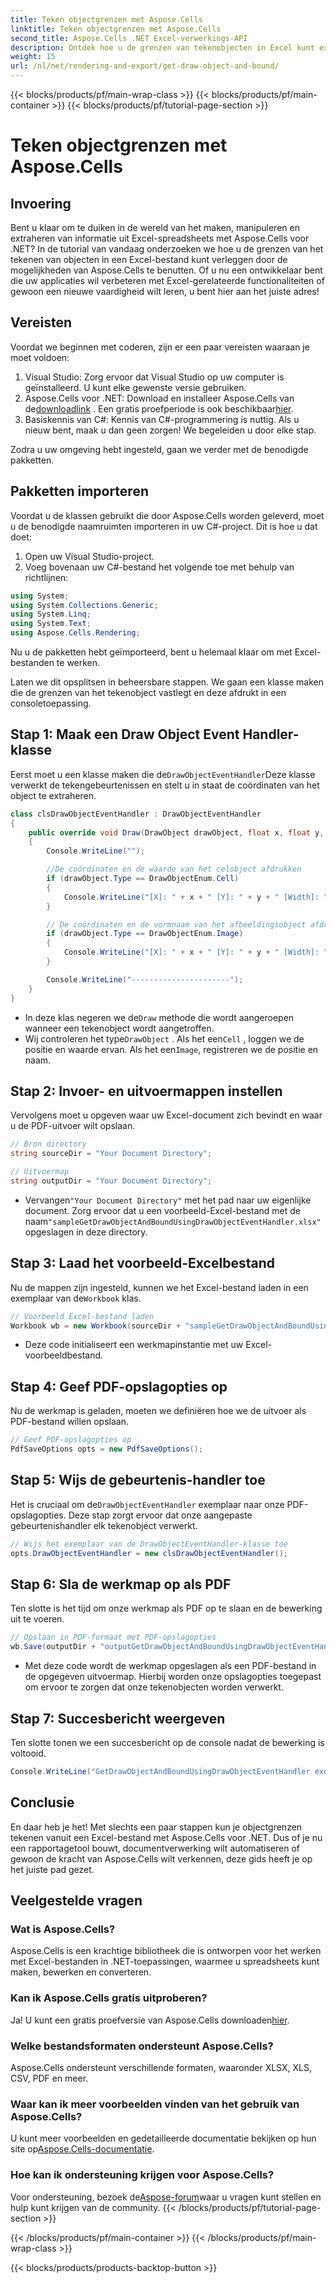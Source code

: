 ```yaml
---
title: Teken objectgrenzen met Aspose.Cells
linktitle: Teken objectgrenzen met Aspose.Cells
second_title: Aspose.Cells .NET Excel-verwerkings-API
description: Ontdek hoe u de grenzen van tekenobjecten in Excel kunt extraheren met Aspose.Cells voor .NET met onze uitgebreide stapsgewijze handleiding.
weight: 15
url: /nl/net/rendering-and-export/get-draw-object-and-bound/
---
```


{{< blocks/products/pf/main-wrap-class >}}
{{< blocks/products/pf/main-container >}}
{{< blocks/products/pf/tutorial-page-section >}}

# Teken objectgrenzen met Aspose.Cells


## Invoering

Bent u klaar om te duiken in de wereld van het maken, manipuleren en extraheren van informatie uit Excel-spreadsheets met Aspose.Cells voor .NET? In de tutorial van vandaag onderzoeken we hoe u de grenzen van het tekenen van objecten in een Excel-bestand kunt verleggen door de mogelijkheden van Aspose.Cells te benutten. Of u nu een ontwikkelaar bent die uw applicaties wil verbeteren met Excel-gerelateerde functionaliteiten of gewoon een nieuwe vaardigheid wilt leren, u bent hier aan het juiste adres! 

## Vereisten

Voordat we beginnen met coderen, zijn er een paar vereisten waaraan je moet voldoen:

1. Visual Studio: Zorg ervoor dat Visual Studio op uw computer is geïnstalleerd. U kunt elke gewenste versie gebruiken.
2.  Aspose.Cells voor .NET: Download en installeer Aspose.Cells van de[downloadlink](https://releases.aspose.com/cells/net/) . Een gratis proefperiode is ook beschikbaar[hier](https://releases.aspose.com/).
3. Basiskennis van C#: Kennis van C#-programmering is nuttig. Als u nieuw bent, maak u dan geen zorgen! We begeleiden u door elke stap.

Zodra u uw omgeving hebt ingesteld, gaan we verder met de benodigde pakketten.

## Pakketten importeren

Voordat u de klassen gebruikt die door Aspose.Cells worden geleverd, moet u de benodigde naamruimten importeren in uw C#-project. Dit is hoe u dat doet:

1. Open uw Visual Studio-project.
2. Voeg bovenaan uw C#-bestand het volgende toe met behulp van richtlijnen:

```csharp
using System;
using System.Collections.Generic;
using System.Linq;
using System.Text;
using Aspose.Cells.Rendering;
```

Nu u de pakketten hebt geïmporteerd, bent u helemaal klaar om met Excel-bestanden te werken.

Laten we dit opsplitsen in beheersbare stappen. We gaan een klasse maken die de grenzen van het tekenobject vastlegt en deze afdrukt in een consoletoepassing.

## Stap 1: Maak een Draw Object Event Handler-klasse

 Eerst moet u een klasse maken die de`DrawObjectEventHandler`Deze klasse verwerkt de tekengebeurtenissen en stelt u in staat de coördinaten van het object te extraheren.

```csharp
class clsDrawObjectEventHandler : DrawObjectEventHandler
{
    public override void Draw(DrawObject drawObject, float x, float y, float width, float height)
    {
        Console.WriteLine("");

        //De coördinaten en de waarde van het celobject afdrukken
        if (drawObject.Type == DrawObjectEnum.Cell)
        {
            Console.WriteLine("[X]: " + x + " [Y]: " + y + " [Width]: " + width + " [Height]: " + height + " [Cell Value]: " + drawObject.Cell.StringValue);
        }

        // De coördinaten en de vormnaam van het afbeeldingsobject afdrukken
        if (drawObject.Type == DrawObjectEnum.Image)
        {
            Console.WriteLine("[X]: " + x + " [Y]: " + y + " [Width]: " + width + " [Height]: " + height + " [Shape Name]: " + drawObject.Shape.Name);
        }

        Console.WriteLine("----------------------");
    }
}
```

-  In deze klas negeren we de`Draw` methode die wordt aangeroepen wanneer een tekenobject wordt aangetroffen. 
-  Wij controleren het type`DrawObject` . Als het een`Cell` , loggen we de positie en waarde ervan. Als het een`Image`, registreren we de positie en naam.

## Stap 2: Invoer- en uitvoermappen instellen

Vervolgens moet u opgeven waar uw Excel-document zich bevindt en waar u de PDF-uitvoer wilt opslaan.

```csharp
// Bron directory
string sourceDir = "Your Document Directory";

// Uitvoermap
string outputDir = "Your Document Directory";
```

-  Vervangen`"Your Document Directory"` met het pad naar uw eigenlijke document. Zorg ervoor dat u een voorbeeld-Excel-bestand met de naam`"sampleGetDrawObjectAndBoundUsingDrawObjectEventHandler.xlsx"` opgeslagen in deze directory.

## Stap 3: Laad het voorbeeld-Excelbestand

 Nu de mappen zijn ingesteld, kunnen we het Excel-bestand laden in een exemplaar van de`Workbook` klas.

```csharp
// Voorbeeld Excel-bestand laden
Workbook wb = new Workbook(sourceDir + "sampleGetDrawObjectAndBoundUsingDrawObjectEventHandler.xlsx");
```

- Deze code initialiseert een werkmapinstantie met uw Excel-voorbeeldbestand. 

## Stap 4: Geef PDF-opslagopties op

Nu de werkmap is geladen, moeten we definiëren hoe we de uitvoer als PDF-bestand willen opslaan.

```csharp
// Geef PDF-opslagopties op
PdfSaveOptions opts = new PdfSaveOptions();
```

## Stap 5: Wijs de gebeurtenis-handler toe

 Het is cruciaal om de`DrawObjectEventHandler` exemplaar naar onze PDF-opslagopties. Deze stap zorgt ervoor dat onze aangepaste gebeurtenishandler elk tekenobject verwerkt.

```csharp
// Wijs het exemplaar van de DrawObjectEventHandler-klasse toe
opts.DrawObjectEventHandler = new clsDrawObjectEventHandler();
```

## Stap 6: Sla de werkmap op als PDF

Ten slotte is het tijd om onze werkmap als PDF op te slaan en de bewerking uit te voeren.

```csharp
// Opslaan in PDF-formaat met PDF-opslagopties
wb.Save(outputDir + "outputGetDrawObjectAndBoundUsingDrawObjectEventHandler.pdf", opts);
```

- Met deze code wordt de werkmap opgeslagen als een PDF-bestand in de opgegeven uitvoermap. Hierbij worden onze opslagopties toegepast om ervoor te zorgen dat onze tekenobjecten worden verwerkt.

## Stap 7: Succesbericht weergeven

Ten slotte tonen we een succesbericht op de console nadat de bewerking is voltooid.

```csharp
Console.WriteLine("GetDrawObjectAndBoundUsingDrawObjectEventHandler executed successfully.");
```

## Conclusie

En daar heb je het! Met slechts een paar stappen kun je objectgrenzen tekenen vanuit een Excel-bestand met Aspose.Cells voor .NET. Dus of je nu een rapportagetool bouwt, documentverwerking wilt automatiseren of gewoon de kracht van Aspose.Cells wilt verkennen, deze gids heeft je op het juiste pad gezet.

## Veelgestelde vragen

### Wat is Aspose.Cells?
Aspose.Cells is een krachtige bibliotheek die is ontworpen voor het werken met Excel-bestanden in .NET-toepassingen, waarmee u spreadsheets kunt maken, bewerken en converteren.

### Kan ik Aspose.Cells gratis uitproberen?
 Ja! U kunt een gratis proefversie van Aspose.Cells downloaden[hier](https://releases.aspose.com/).

### Welke bestandsformaten ondersteunt Aspose.Cells?
Aspose.Cells ondersteunt verschillende formaten, waaronder XLSX, XLS, CSV, PDF en meer.

### Waar kan ik meer voorbeelden vinden van het gebruik van Aspose.Cells?
 U kunt meer voorbeelden en gedetailleerde documentatie bekijken op hun site op[Aspose.Cells-documentatie](https://reference.aspose.com/cells/net/).

### Hoe kan ik ondersteuning krijgen voor Aspose.Cells?
 Voor ondersteuning, bezoek de[Aspose-forum](https://forum.aspose.com/c/cells/9)waar u vragen kunt stellen en hulp kunt krijgen van de community.
{{< /blocks/products/pf/tutorial-page-section >}}

{{< /blocks/products/pf/main-container >}}
{{< /blocks/products/pf/main-wrap-class >}}

{{< blocks/products/products-backtop-button >}}
